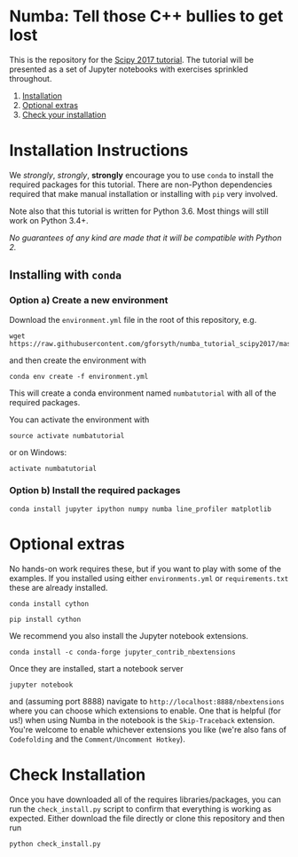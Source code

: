 # Numba: Tell those C++ bullies to get lost

This is the repository for the [Scipy 2017 tutorial](https://youtu.be/1AwG0T4gaO0). The tutorial will be
presented as a set of Jupyter notebooks with exercises sprinkled throughout.

1. [Installation](#installation-instructions)
2. [Optional extras](#optional-extras)
3. [Check your installation](#check-installation)


# Installation Instructions

We _strongly_, *strongly*, __strongly__ encourage you to use `conda` to install
the required packages for this tutorial.  There are non-Python dependencies
required that make manual installation or installing with `pip` very involved.

Note also that this tutorial is written for Python 3.6. Most things will still
work on Python 3.4+.

*No guarantees of any kind are made that it will be
compatible with Python 2.*

## Installing with `conda`

### Option a) Create a new environment
Download the `environment.yml` file in the root of this repository, e.g.

```console
wget https://raw.githubusercontent.com/gforsyth/numba_tutorial_scipy2017/master/environment.yml
```

and then create the environment with

```console
conda env create -f environment.yml
```

This will create a conda environment named `numbatutorial` with all of the required packages.

You can activate the environment with

```console
source activate numbatutorial
```
or on Windows:

```console
activate numbatutorial
```

### Option b) Install the required packages

```console
conda install jupyter ipython numpy numba line_profiler matplotlib
```

# Optional extras

No hands-on work requires these, but if you want to play with some of the
examples. If you installed using either `environments.yml` or `requirements.txt`
these are already installed.

```console
conda install cython
```

```console
pip install cython
```

We recommend you also install the Jupyter notebook extensions.

```console
conda install -c conda-forge jupyter_contrib_nbextensions
```

Once they are installed, start a notebook server

```console
jupyter notebook
```

and (assuming port 8888) navigate to `http://localhost:8888/nbextensions` where
you can choose which extensions to enable. One that is helpful (for us!) when
using Numba in the notebook is the `Skip-Traceback` extension. You're welcome to
enable whichever extensions you like (we're also fans of `Codefolding` and the
`Comment/Uncomment Hotkey`).

# Check Installation

Once you have downloaded all of the requires libraries/packages, you can run the
`check_install.py` script to confirm that everything is working as expected.
Either download the file directly or clone this repository and then run

```console
python check_install.py
```
